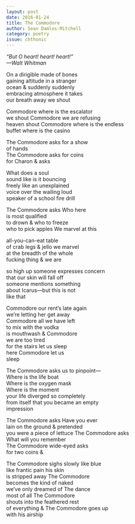 ```yaml
---
layout: post 
date: 2016-01-24
title: The Commodore
author: Sean Damlos-Mitchell
category: poetry
issue: chthonic
---
```

_“But O heart! heart! heart!”_   
_—Walt Whitman_

On a dirigible made of bones  
gaining altitude in a stranger  
ocean & suddenly suddenly  
embracing atmosphere it takes  
our breath away we shout  

Commodore where is the escalator  
we shout Commodore we are refusing  
heaven shout Commodore where is the endless  
buffet where is the casino  

The Commodore asks for a show  
of hands  
The Commodore asks for coins  
for Charon & asks  

What does a soul  
sound like is it bouncing  
freely like an unexplained  
voice over the wailing loud  
speaker of a school fire drill  

The Commodore asks Who here  
is most qualified  
to drown & who to freeze  
who to pick apples We marvel at this  

all-you-can-eat table  
of crab legs & jello we marvel  
at the breadth of the whole  
fucking thing & we are  

so high up someone expresses concern  
that our skin will fall off  
someone mentions something  
about Icarus—but this is not  
like that  

Commodore our rent’s late again  
we’re letting her get away  
Commodore all we have left  
to mix with the vodka  
is mouthwash & Commodore  
we are too tired  
for the stairs let us sleep  
here Commodore let us  
sleep  

The Commodore asks us to pinpoint—  
Where is the life boat  
Where is the oxygen mask  
Where is the moment  
your life diverged so completely  
from itself that you became an empty  
impression  

The Commodore asks Have you ever  
lain on the ground & pretended  
you were a piece of lettuce The Commodore asks  
What will you remember  
The Commodore wide-eyed asks  
for two coins &  

The Commodore sighs slowly like blue  
like frantic pain his skin  
is stripped away The Commodore  
becomes the kind of naked  
we’ve only dreamed of The dance  
most of all The Commodore  
shouts into the feathered rest  
of everything & The Commodore goes up  
with his airship